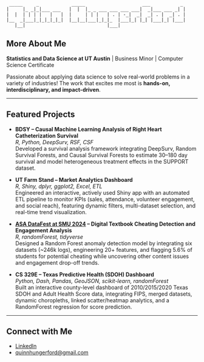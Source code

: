 ```
 _____     _            _____                     ___           _ 
|     |_ _|_|___ ___   |  |  |_ _ ___ ___ ___ ___|  _|___ ___ _| |
|  |  | | | |   |   |  |     | | |   | . | -_|  _|  _| . |  _| . |
|__  _|___|_|_|_|_|_|  |__|__|___|_|_|_  |___|_| |_| |___|_| |___|
   |__|                              |___|

```

## More About Me

**Statistics and Data Science at UT Austin** | Business Minor | Computer Science Certificate

Passionate about applying data science to solve real-world problems in a variety of industries!
The work that excites me most is **hands-on, interdisciplinary, and impact-driven**.

---

## Featured Projects

- **BDSY – Causal Machine Learning Analysis of Right Heart Catheterization Survival**  
  *R, Python, DeepSurv, RSF, CSF*  
  Developed a survival analysis framework integrating DeepSurv, Random Survival Forests, and Causal Survival Forests to estimate 30–180 day survival and model heterogeneous treatment effects in the SUPPORT dataset.  

- **UT Farm Stand – Market Analytics Dashboard**  
  *R, Shiny, dplyr, ggplot2, Excel, ETL*  
  Engineered an interactive, actively used Shiny app with an automated ETL pipeline to monitor KPIs (sales, attendance, volunteer engagement, and social reach), featuring dynamic filters, multi-dataset selection, and real-time trend visualization.  

- **[ASA DataFest at SMU 2024](https://github.com/quinn-hungerford/asa-datafest-smu) – Digital Textbook Cheating Detection and Engagement Analysis**  
  *R, randomForest, tidyverse*  
  Designed a Random Forest anomaly detection model by integrating six datasets (~246k logs), engineering 20+ features, and flagging 5.6% of students for potential cheating while uncovering other content issues and engagement drop-off trends.  

- **CS 329E – Texas Predictive Health (SDOH) Dashboard**  
  *Python, Dash, Pandas, GeoJSON, scikit-learn, randomForest*  
  Built an interactive county-level dashboard of 2010/2015/2020 Texas SDOH and Adult Health Score data, integrating FIPS, merged datasets, dynamic choropleths, linked scatter/heatmap analytics, and a RandomForest regression for score prediction.  

---

## Connect with Me
- [LinkedIn](https://www.linkedin.com/in/quinn-hungerford)
- quinnhungerford@gmail.com
